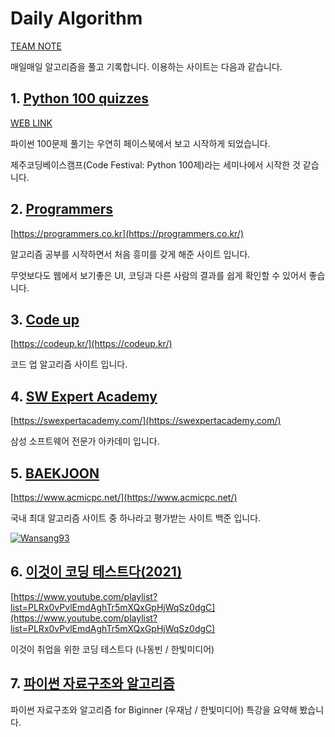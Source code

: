 # Daily Algorithm

[TEAM NOTE](./Team%20Note/README.md)

매일매일 알고리즘을 풀고 기록합니다. 이용하는 사이트는 다음과 같습니다.

## 1. [Python 100 quizzes](./Python_100_quizzes/README.md)

[WEB LINK](https://www.notion.so/Python-100-6ee1860ce29a41bc8eb6b9cfa7d7f06c)

파이썬 100문제 풀기는 우연히 페이스북에서 보고 시작하게 되었습니다.

제주코딩베이스캠프(Code Festival: Python 100제)라는 세미나에서 시작한 것 같습니다.

## 2. [Programmers](./Programmers/README.md)

[https://programmers.co.kr](https://programmers.co.kr/)

알고리즘 공부를 시작하면서 처음 흥미를 갖게 해준 사이트 입니다.

무엇보다도 웹에서 보기좋은 UI, 코딩과 다른 사람의 결과를 쉽게 확인할 수 있어서 좋습니다.

## 3. [Code up](./Code%20Up/README.md)

[https://codeup.kr/](https://codeup.kr/)

코드 업 알고리즘 사이트 입니다.

## 4. [SW Expert Academy](./SW%20Expert%20Academy/Python/README.md)

[https://swexpertacademy.com/](https://swexpertacademy.com/)

삼성 소프트웨어 전문가 아카데미 입니다.

## 5. [BAEKJOON](./BAEKJOON/README.md)

[https://www.acmicpc.net/](https://www.acmicpc.net/)

국내 최대 알고리즘 사이트 중 하나라고 평가받는 사이트 백준 입니다.

[![Wansang93](http://mazassumnida.wtf/api/generate_badge?boj=wansang93)](https://solved.ac/wansang93)

## 6. [이것이 코딩 테스트다(2021)](./This%20is%20coding%20test/README.md)

[https://www.youtube.com/playlist?list=PLRx0vPvlEmdAghTr5mXQxGpHjWqSz0dgC](https://www.youtube.com/playlist?list=PLRx0vPvlEmdAghTr5mXQxGpHjWqSz0dgC)

이것이 취업을 위한 코딩 테스트다 (나동빈 / 한빛미디어)

## 7. [파이썬 자료구조와 알고리즘](./Algorithm&DataStructure_with_Python/README.md)

파이썬 자료구조와 알고리즘 for Biginner (우재남 / 한빛미디어) 특강을 요약해 봤습니다.
